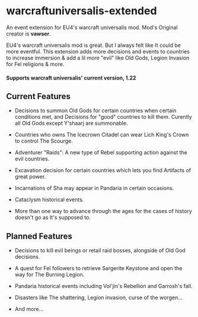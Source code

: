 # warcraftuniversalis-extended
An event extension for EU4's warcraft universalis mod. Mod's Original creator is **vawser**.

EU4's warcraft universalis mod is great. But I always felt like It could be more eventful. 
This extension adds more decisions and events to countries to increase immersion & add a lil more "evil" like Old Gods, 
Legion Invasion for Fel religions & more.

#### Supports warcraft universalis' current version, 1.22

## Current Features

* Decisions to summon Old Gods for certain countries when certain conditions met, and Decisions for "good" countries to kill them. Curently all Old Gods except Y'shaarj are summonable.

* Countries who owns The Icecrown Citadel can wear Lich King's Crown to control The Scourge.

* Adventurer "Raids": A new type of Rebel supporting action against the evil countries.

* Excavation decision for certain countries which lets you find Artifacts of great power.

* Incarnations of Sha may appear in Pandaria in certain occasions.

* Cataclysm historical events.

* More than one way to advance through the ages for the cases of history doesn't go as It's supposed to.

## Planned Features

* Decisions to kill evil beings or retail raid bosses, alongside of Old God decisions.

* A quest for Fel followers to retrieve Sargerite Keystone and open the way for The Burning Legion.


* Pandaria historical events including Vol'jin's Rebellion and Garrosh's fall.

* Disasters like The shattering, Legion invasion, curse of the worgen... 

* And more...
